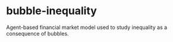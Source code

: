 # bubble-inequality
Agent-based financial market model used to study inequality as a consequence of bubbles.  
